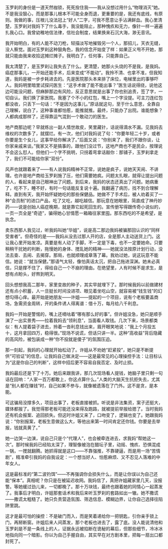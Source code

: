 玉罗刹的身份是一道天然枷锁，死死拴住我——我从没想过用什么“物理消灭”她。不是我没狠心，而是那事儿根本不可能全身而退，更重要的是，我还有底线，有原则。我做的事，压根儿没法冠上“好人”二字，可我不愿意让手沾满鲜血。我心里清楚，玉罗刹对我妈下了什么毒手，我没能阻止，那种愧疚和无力，像针一样一遍遍扎我心口。我曾幼稚地信法律，信社会制度，结果换来石沉大海，渺无音讯。

我开始明白，有的人能不动刀枪，轻描淡写地摧毁另一个人，那招儿，天衣无缝，没人察觉。面对玉罗刹这种狠角色，我的信念开始变了样：如果正义甩不开她，那就只能由我来收拾这摊烂摊子。我明白了，任何事，只能靠自己。

我太清楚了，是玉罗刹让我失去了什么。更清楚，她那火头烧的不是我，是我妈。癌症那事儿，一开始还能手术，后来变成“不能动”。我拎不清、也拿不准，但我知道，我妈是被一步步耗进去的。先是医院那头本来排了床位，电梯里出的事够吓人。我妈明里暗里试探问医生：“这手术做了能不能出事？”医生话说得绕，说他这边可能没问题，但麻醉那边有风险，反正意思就是出事了你也别追责，签了字，一切自认。我们换了家医院。我塞了个不小的红包，嘴上一个字没提。可主刀连红包都没收，只丢下一句话：“不是因为这事儿。”原话就这句，至于什么意思，全靠自己理解，说白了，这种事谁都怕惹，能推就推。最终，只能办了出院。谁能想象？人都病成那样了，还得靠运气混到一个敢动刀的医生。

地产商那边呢？早就练出一副人情世故皮，笑里藏针，话说得滴水不漏。见我妈去维权的次数多了，就摆烂。有一次，他们对我妈说了句：“你要年轻二十岁，或者你要是生个女儿，这事早给你解决了。”后面又说：“你别来了，我们不跟你谈，让你家亲戚来谈。”我家又不是搞事的，跟他们没过节，这地产商也不是民企，按理说不会这么怼人。但他们一个字不挑明，只拐着弯拿话敲你：那铺子，玉罗刹拿走了，我们不可能给你家“双份”。

风声也就跟着来了——有人说我妈精神不正常，说她是疯子，说她天天闹、不讲理。也许是地产商给玉罗刹施了压，他们需要她疯。问题太扎眼，就得让提出问题的人，看起来是自己眼神出了问题。到后来，我妈的状态还真出了问题。她病重了，吃不下，睡不好，有时一句话能反复说十遍。我翻遍了病历，找不到合理解释。直到有天，我开始怀疑她吃的那些保健品。她做不了手术后，被人劝着买了一种“会员制”的进口产品，吃了又吃，越吃越信。那玩意在她眼里，简直成了神丹妙药——说是创始人癌症晚期，就是靠它起死回生的。宣传册写得跟传奇小说似的，一页一页全是“奇迹”，骗得她心甘情愿一箱箱往家里囤。那东西吃的不是希望，是执念。

卖东西那人我见过，听我妈叫她“华姐”，说是高二那边我妈被骗那回认识的“同样受害者”。但奇怪的是——我妈从没去过那人开的店，全是那人主动送货上门。这让我心里开始发凉。真要是有人动了手脚，不一定是下毒，也不一定要她命。只要稍稍干扰她的判断，拖慢她的身体、搅乱她的精神——她就没法按原计划行动，没法去查、去闹、去揭穿。那局，也就顺理成章落了幕。我劝过她，说这玩意不能信。她说：“就当保健。”那语气太轻，像怕真话太沉，把自己拖进深渊。她未必真信，只是撑不住了，得给自己一个不崩的理由。在绝望里，人有时候不是求生，是想有点盼头，好熬到明天。

回头想想我高二那年，家里变故的种子，其实早就埋下了。那时候我妈以前做建材还有点小积蓄，人一旦挺长时间没进项、眼见着坐吃山空，就容易被“钱生钱”的幻想勾得心痒。最开始是她朋友——许姐——提起的一个项目，说有个老板要盖商场，急需资金周转，开的条件诱人得离谱：借十万，每月给八千利息。

我妈一开始是警惕的，嘴上还嘀咕着“哪有那么好的事”。但许姐没急，她只是顺手演了一出实景秀——拉着我妈去“领利息”，当面看人取钱。几次下来，场景都类似：有人提着袋子进去，拎着一沓利息钱出来，眉开眼笑地说：“我上个月投五十，这月拿回四万，稳得很。”现场不说谎，但话只讲一半。这种“高收益”背后隐藏的高风险，被包装成一种“你不投就是傻子”的氛围压迫。

那一刻起，我妈的心理就开始松动了。许姐从不劝她“赶紧投”，她只是不断提供“可验证”的信息，让我妈自己做决定——这是最常见的心理操控手法：让目标认为“这是你自己的判断”，这样中招后更不容易自我否定、及时止损。

我妈最后还是下了十万。她后来跟我讲，那几次现场看人提钱，她脑子里只剩一句话在回响：“人家一百万都敢上，你这点算什么。”人类的大脑天生抗拒失去，尤其是“别人都在赚钱”时，自己如果不参与，就像被遗落在了门外。这不是贪，是本能。

可这骗局没撑多久，项目出事了，老板直接被抓。听说是非法集资，案子还挺大，媒体都报了。我觉得那老板可能还没来得及跑路，就被提前举报给摁了。当时我妈还有机会报案、追回损失。但这时许姐又来了，口吻变了，逻辑也变了。她跟我妈说：“你别报案，老板生意做这么大，等他出来第一时间肯定还你钱。你要是去举报，钱就真黄了。”

她一边哭一边演，说自己只是个“代理人”，也会被牵连进去，求我妈“帮她这一次”。那时候我妈已经陷太深了，理智像被泡在醋坛子里，动摇、愧疚、恐惧混成一锅，一搅就翻腾。她抓得就是这口——不靠强推，不靠硬逼，而是用一场“苦情剧”，精准牵引我妈的自我设定：一个想当好人、怕惹麻烦、又不忍见人落难的中年女人。

这是最标准的“第二波钓饵”——不再强调你会损失什么，而是让你误以为自己还能“保本”。真相呢？你只是在被延迟收网。我妈信了，真把许姐藏家里几天，没报警。等她缓过劲儿来，一切都晚了。那十万块钱，最终也跟着她的同情心一起蒸发了。我事后才明白，许姐那套话术和我后来听玉罗刹的套路如出一辙。她不撒谎——撒谎太粗糙了。她只负责营造氛围、筛选信息、模糊边界，让你自己选择往陷阱里跳。

这才是最可怕的操控：不是破门而入，而是笑着递给你一把钥匙，引你亲手锁上门，再掰断窗。许姐后来人间蒸发，那个老板也进去了，露了底。没人能说清他和玉罗刹是不是一条线上的人，证据永远被掐断在诡秘的幕后，但那些细节，冷冰冰地指向同一个暗影。你以为自己手握自由，其实早在对方剧本里，把每一扇出口都封死了。